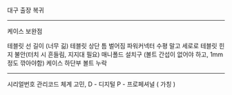 대구 출장 복귀


---

케이스 보완점

테블릿 선 길이 (너무 긺)
테블릿 상단 틈 벌어짐
파워커넥터 수평 말고 세로로
테블릿 힌지 불안(터치 시 흔들림, 지지대 필요)
매니폴드 설치구 (볼트 간섭이 없어야 하고, 1mm 정도 깎아야함)
케이스 하단부 볼트 누락

---

시리얼번호 관리코드 체계 고민, D - 디지털 P - 프로페셔널 ( 가칭 )



